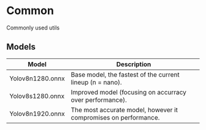# Common
Commonly used utils
## Models
| Model | Description |
|-----------------|----------------|
| Yolov8n1280.onnx | Base model, the fastest of the current lineup (n = nano). |
| Yolov8s1280.onnx | Improved model (focusing on accurracy over performance). |
| Yolov8n1920.onnx | The most accurate model, however it compromises on performance. |

